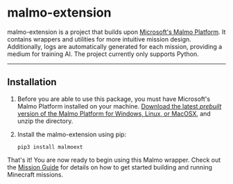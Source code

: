 # **malmo-extension** #

malmo-extension is a project that builds upon [Microsoft's Malmo Platform](https://github.com/Microsoft/malmo/). It contains wrappers and utilities for more intuitive mission design. Additionally, logs are automatically generated for each mission, providing a medium for training AI. The project currently only supports Python.

___
## **Installation** ##

1. Before you are able to use this package, you must have Microsoft's Malmo Platform installed on your machine. [Download the latest _prebuilt_ version of the Malmo Platform for Windows, Linux, or MacOSX](https://github.com/Microsoft/malmo/releases), and unzip the directory.

2. Install the malmo-extension using pip:
    ```
    pip3 install malmoext
    ```

That's it! You are now ready to begin using this Malmo wrapper. Check out the [Mission Guide](https://github.com/NateRex/malmo-extension/tree/master/example_missions#malmo-extension-mission-guide) for details on how to get started building and running Minecraft missions.
